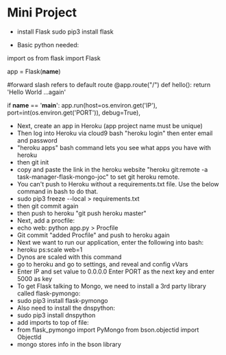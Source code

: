 # Mini Project

  * install Flask 
    sudo pip3 install flask
    
  * Basic python needed:
    

import os
from flask import Flask

app = Flask(__name__)

#forward slash refers to default route
@app.route("/")
def hello():
    return 'Hello World ...again'
    
if __name__ == '__main__':
    app.run(host=os.environ.get('IP'),
            port=int(os.environ.get('PORT')),
            debug=True),


  * Next, create an app in Heroku (app project name must be unique)
  * Then log into Heroku via cloud9 bash "heroku login" then enter email and password
  * "heroku apps" bash command lets you see what apps you have with heroku
  * then git init
  * copy and paste the link in the heroku website "heroku git:remote -a task-manager-flask-mongo-joc" to set git heroku remote. 
  * You can't push to Heroku without a requirements.txt file. Use the below command in bash to do that. 
  * sudo pip3 freeze --local > requirements.txt
  * then git commit again
  * then push to heroku "git push heroku master"
  * Next, add a procfile:
  * echo web: python app.py > Procfile
  * Git commit "added Procfile" and push to heroku again
  * Next we want to run our application, enter the following into bash:
  * heroku ps:scale web=1
  * Dynos are scaled with this command
  * go to heroku and go to settings, and reveal and config vVars
  * Enter IP and set value to 0.0.0.0   Enter PORT as the next key and enter 5000 as key
  * To get Flask talking to Mongo, we need to install a 3rd party library called flask-pymongo:
  * sudo pip3 install flask-pymongo
  * Also need to install the dnspython:
  * sudo pip3 install dnspython
  * add imports to top of file:
  * from flask_pymongo import PyMongo
    from bson.objectid import ObjectId
  * mongo stores info in the bson library
